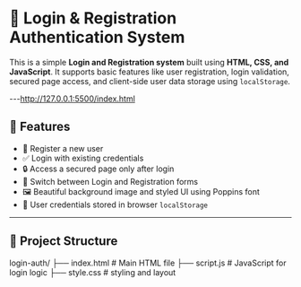 # 🔐 Login & Registration Authentication System

This is a simple **Login and Registration system** built using **HTML, CSS, and JavaScript**. It supports basic features like user registration, login validation, secured page access, and client-side user data storage using `localStorage`.

---http://127.0.0.1:5500/index.html

## 🚀 Features

- 🔑 Register a new user
- ✅ Login with existing credentials
- 🔒 Access a secured page only after login
- 🔄 Switch between Login and Registration forms
- 🖼️ Beautiful background image and styled UI using Poppins font
- 🧠 User credentials stored in browser `localStorage`

---

## 📁 Project Structure

login-auth/
├── index.html # Main HTML file
├── script.js # JavaScript for login logic
├── style.css # styling and layout
